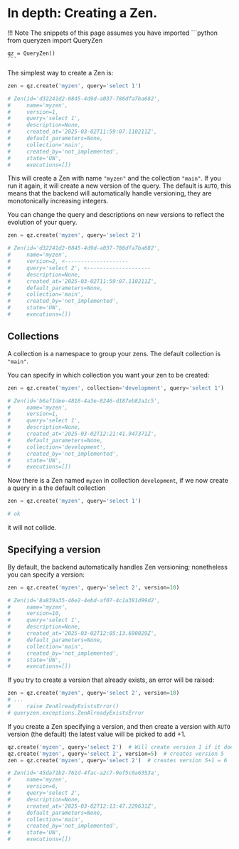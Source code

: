 # In depth: Creating a Zen.

!!! Note
    The snippets of this page assumes you have imported
    ```python
    from queryzen import QueryZen

    qz = QueryZen()
    ```

The simplest way to create a Zen is:

```python
zen = qz.create('myzen', query='select 1')

# Zen(id='d32241d2-0845-4d9d-a037-786dfa7ba682',
#     name='myzen',
#     version=1,
#     query='select 1',
#     description=None,
#     created_at='2025-03-02T11:59:07.110211Z',
#     default_parameters=None,
#     collection='main',
#     created_by='not_implemented',
#     state='UN',
#     executions=[])
```

This will create a Zen with name `"myzen"` and the collection `"main"`. If you run it again, it will create
a new version of the query. The default is `AUTO`, this means that the backend will automatically
handle versioning, they are monotonically increasing integers.

You can change the query and descriptions on new versions to reflect the evolution of your query.

```python
zen = qz.create('myzen', query='select 2')

# Zen(id='d32241d2-0845-4d9d-a037-786dfa7ba682',
#     name='myzen',
#     version=2, <--------------------
#     query='select 2', <--------------------
#     description=None,
#     created_at='2025-03-02T11:59:07.110211Z',
#     default_parameters=None,
#     collection='main',
#     created_by='not_implemented',
#     state='UN',
#     executions=[])
```

## Collections

A collection is a namespace to group your zens. The default collection is `"main"`.

You can specify in which collection you want your zen to be created:

```python
zen = qz.create('myzen', collection='development', query='select 1')

# Zen(id='b6af1dee-4816-4a3e-8246-d187eb82a1c5',
#     name='myzen',
#     version=1,
#     query='select 1',
#     description=None,
#     created_at='2025-03-02T12:21:41.947371Z',
#     default_parameters=None,
#     collection='development',
#     created_by='not_implemented',
#     state='UN',
#     executions=[])
```
Now there is a Zen named `myzen` in collection `development`, if we now create
a query in a the default collection

```python
zen = qz.create('myzen', query='select 1')

# ok
```

it will not collide.

## Specifying a version

By default, the backend automatically handles Zen versioning; nonetheless
you can specify a version:

```python
zen = qz.create('myzen', query='select 2', version=10)

# Zen(id='8a839a35-46e2-4ebd-af07-4c1a381d99d2',
#     name='myzen',
#     version=10,
#     query='select 1',
#     description=None,
#     created_at='2025-03-02T12:05:13.690029Z',
#     default_parameters=None,
#     collection='main',
#     created_by='not_implemented',
#     state='UN',
#     executions=[])
```

If you try to create a version that already exists, an error will be raised:

```python
zen = qz.create('myzen', query='select 2', version=10)
# ...
#     raise ZenAlreadyExistsError()
# queryzen.exceptions.ZenAlreadyExistsError
```

If you create a Zen specifying a version, and then create a version with `AUTO` version (the
default)
the latest value will be picked to add +1.

```python
qz.create('myzen', query='select 2')  # Will create version 1 if it does not exist
qz.create('myzen', query='select 2', version=5)  # creates version 5
zen = qz.create('myzen', query='select 2')  # creates version 5+1 = 6

# Zen(id='45da71b2-761d-4fac-a2c7-9ef5c0a6353a',
#     name='myzen',
#     version=6,
#     query='select 2',
#     description=None,
#     created_at='2025-03-02T12:13:47.229631Z',
#     default_parameters=None,
#     collection='main',
#     created_by='not_implemented',
#     state='UN',
#     executions=[])
```


## 
